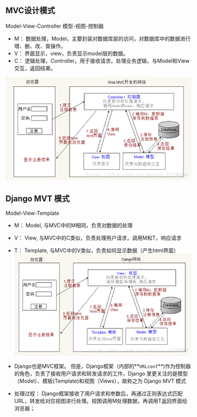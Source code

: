 ## MVC设计模式  
Model-View-Controller 模型-视图-控制器  
* M： 数据处理，Model，主要封装对数据库层的访问，对数据库中的数据进行增、删、改、查操作。
* V： 界面显示，view，负责显示model层的数据。
* C： 逻辑处理，Controller，用于接收请求，处理业务逻辑，与Model和View交互，返回结果。

![MVC](https://github.com/JiaShuai0209/Openstack/blob/master/Horizon/Django/Picture/MVC.png)

## Django MVT 模式
Model-View-Template  
* M： Model, 与MVC中的M相同，负责对数据的处理
* V： View, 与MVC中的C类似，负责处理用户请求，调用M和T，响应请求
* T： Template, 与MVC中的V类似，负责如何显示数据（产生html界面）
![MVT](https://github.com/JiaShuai0209/Openstack/blob/master/Horizon/Django/Picture/MVT.png)

* Django也是MVC框架。 但是，Django框架（内部的**`URLconf`**)作为控制器的角色，负责了接收用户请求和转发请求的工作，Django 里更关注的是模型（Model）、模板(Template)和视图（Views），故称之为 Django MVT 模式  
* 处理过程： Django框架接收了用户请求和参数后，再通过正则表达式匹配URL，转发给对应视图进行处理。视图调用M处理数据，再调用T返回界面给浏览器；
